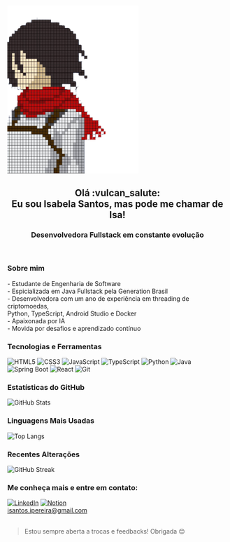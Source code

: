 <p align="left">
  <img src="Design sem nome.png" alt="Banner" width="300px">
</p>
<h2 align="center">Olá :vulcan_salute:</br> Eu sou Isabela Santos, mas pode me chamar de Isa!</h2>
<h3 align="center">Desenvolvedora Fullstack em constante evolução</h3></br>

<h3 align="left"> Sobre mim </h3>
- Estudante de Engenharia de Software</br>
- Espicializada em Java Fullstack pela Generation Brasil</br>
- Desenvolvedora com um ano de experiência em threading de criptomoedas,<br>
Python, TypeScript, Android Studio e Docker</br>
- Apaixonada por IA</br>
- Movida por desafios e aprendizado contínuo</br>

<h3 align="left"> Tecnologias e Ferramentas </h3>

![HTML5](https://img.shields.io/badge/HTML5-E34F26?style=for-the-badge&logo=html5&logoColor=white)
![CSS3](https://img.shields.io/badge/CSS3-1572B6?style=for-the-badge&logo=css3&logoColor=white)
![JavaScript](https://img.shields.io/badge/JavaScript-F7DF1E?style=for-the-badge&logo=javascript&logoColor=black)
![TypeScript](https://img.shields.io/badge/TypeScript-3178C6?style=for-the-badge&logo=typescript&logoColor=white)
![Python](https://img.shields.io/badge/Python-3776AB?style=for-the-badge&logo=python&logoColor=white)
![Java](https://img.shields.io/badge/Java-007396?style=for-the-badge&logo=java&logoColor=white)
![Spring Boot](https://img.shields.io/badge/Spring%20Boot-6DB33F?style=for-the-badge&logo=spring-boot&logoColor=white)
![React](https://img.shields.io/badge/React-61DAFB?style=for-the-badge&logo=react&logoColor=black)
![Git](https://img.shields.io/badge/Git-F05032?style=for-the-badge&logo=git&logoColor=white)

<h3 align="left"> Estatísticas do GitHub </h3>

![GitHub Stats](https://github-readme-stats.vercel.app/api?username=Isabela-prog&show_icons=true&theme=dracula)

<h3 align="left"> Linguagens Mais Usadas </h3>

![Top Langs](https://github-readme-stats.vercel.app/api/top-langs/?username=Isabela-prog&layout=compact&theme=dracula)

<h3 align="left">  Recentes Alterações </h3>

![GitHub Streak](https://github-readme-streak-stats.herokuapp.com/?user=Isabela-prog&theme=dracula)

<h3 align="left"> Me conheça mais e entre em contato:</h3>

[![LinkedIn](https://img.shields.io/badge/LinkedIn-0077B5?style=for-the-badge&logo=linkedin&logoColor=white)](https://www.linkedin.com/in/isabela-santos-837541351/)
[![Notion](https://img.shields.io/badge/Notion-000?style=for-the-badge&logo=notion&logoColor=white)](https://jasper-cost-a08.notion.site/Isabela-Santos-17ba8a4d70648063b419d1442c3b1d5c?pvs=74)</br>
isantos.ipereira@gmail.com<br><br>

> Estou sempre aberta a trocas e feedbacks! Obrigada 😊
